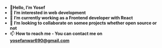 + 👋**Hello, I’m Yosef**
+ 👀 **I’m interested in web development**
+ 🌱 **I’m currently working as a Frontend developer with React**
+ 💞️ **I’m looking to collaborate on somee projects whether open source or not**
+ 📫 **How to reach me - You can contact me on yosefanwar690@gmail.com**
